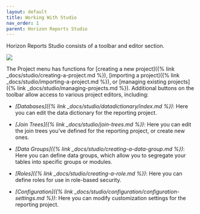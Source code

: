 ```yaml
---
layout: default
title: Working With Studio
nav_order: 1
parent: Horizon Reports Studio
---
```


Horizon Reports Studio consists of a toolbar and editor section. 

![](IMAGES\hrstudio.png)

The Project menu has functions for [creating a new project]({% link _docs/studio/creating-a-project.md %}), [importing a project]({% link _docs/studio/importing-a-project.md %}), or [managing existing projects]({% link _docs/studio/managing-projects.md %}). Additional buttons on the toolbar allow access to various project editors, including:

* *[Databases]({% link _docs/studio/datadictionary/index.md %})*: Here you can edit the data dictionary for the reporting project.

* *[Join Trees]({% link _docs/studio/join-trees.md %})*: Here you can edit the join trees you've defined for the reporting project, or create new ones.

* *[Data Groups]({% link _docs/studio/creating-a-data-group.md %})*: Here you can define data groups, which allow you to segregate your tables into specific groups or modules.

* *[Roles]({% link _docs/studio/creating-a-role.md %})*: Here you can define roles for use in role-based security.

* *[Configuration]({% link _docs/studio/configuration/configuration-settings.md %})*: Here you can modify customization settings for the reporting project.


